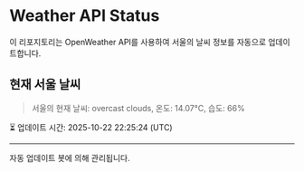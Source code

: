 
# Weather API Status

이 리포지토리는 OpenWeather API를 사용하여 서울의 날씨 정보를 자동으로 업데이트합니다.

## 현재 서울 날씨
> 서울의 현재 날씨: overcast clouds, 온도: 14.07°C, 습도: 66%

⏳ 업데이트 시간: 2025-10-22 22:25:24 (UTC)

---
자동 업데이트 봇에 의해 관리됩니다.
